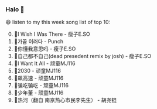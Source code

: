 

### Halo 👋

😄 listen to my this week song list of top 10:

0. 🌈I Wish I Was There - 瘦子E.SO
1. 🌈가끔 이러다 - Punch
2. 🌈你懂我意思吗 - 瘦子E.SO
3. 🌈自己都不自己(dead presedent remix by josh) - 瘦子E.SO
4. 🌈I Want It All - 顽童MJ116
5. 🌈2030 - 顽童MJ116
6. 🌈飙高速 - 顽童MJ116
7. 🌈骗吃骗吃 - 顽童MJ116
8. 🌈少年董  - 顽童MJ116
9. 🌈热河（翻自 南京热心市民李先生）  - 胡尧锟


